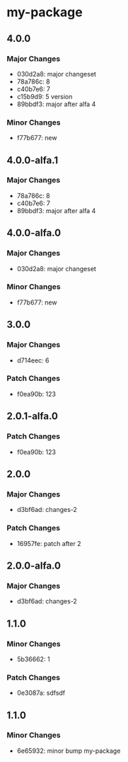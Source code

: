 # my-package

## 4.0.0

### Major Changes

- 030d2a8: major changeset
- 78a786c: 8
- c40b7e6: 7
- c15b9d9: 5 version
- 89bbdf3: major after alfa 4

### Minor Changes

- f77b677: new

## 4.0.0-alfa.1

### Major Changes

- 78a786c: 8
- c40b7e6: 7
- 89bbdf3: major after alfa 4

## 4.0.0-alfa.0

### Major Changes

- 030d2a8: major changeset

### Minor Changes

- f77b677: new

## 3.0.0

### Major Changes

- d714eec: 6

### Patch Changes

- f0ea90b: 123

## 2.0.1-alfa.0

### Patch Changes

- f0ea90b: 123

## 2.0.0

### Major Changes

- d3bf6ad: changes-2

### Patch Changes

- 16957fe: patch after 2

## 2.0.0-alfa.0

### Major Changes

- d3bf6ad: changes-2

## 1.1.0

### Minor Changes

- 5b36662: 1

### Patch Changes

- 0e3087a: sdfsdf

## 1.1.0

### Minor Changes

- 6e65932: minor bump my-package
